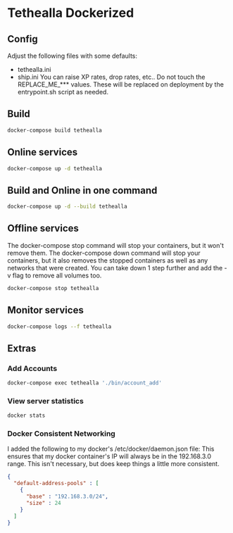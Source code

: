 # Tethealla Dockerized

## Config
Adjust the following files with some defaults: 
- tethealla.ini
- ship.ini
You can raise XP rates, drop rates, etc.. Do not touch the REPLACE_ME_*** values.
These will be replaced on deployment by the entrypoint.sh script as needed.

## Build
```bash
docker-compose build tethealla
```

## Online services
```bash
docker-compose up -d tethealla
```

## Build and Online in one command
```bash
docker-compose up -d --build tethealla
```

## Offline services
The docker-compose stop command will stop your containers, but it won't remove them.
The docker-compose down command will stop your containers, but it also removes the stopped containers as well as any networks that were created.
You can take down 1 step further and add the -v flag to remove all volumes too.
```bash
docker-compose stop tethealla
```

## Monitor services
```bash
docker-compose logs --f tethealla
```

## Extras

### Add Accounts
```bash
docker-compose exec tethealla './bin/account_add' 
```

### View server statistics
```bash
docker stats
```

### Docker Consistent Networking
I added the following to my docker's /etc/docker/daemon.json file:
This ensures that my docker container's IP will always be in the 192.168.3.0 range.
This isn't necessary, but does keep things a little more consistent.
```json
{
  "default-address-pools" : [
    {
      "base" : "192.168.3.0/24",
      "size" : 24
    }
  ]
}
```
